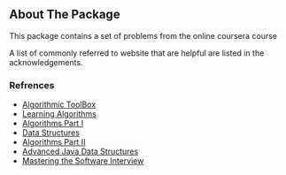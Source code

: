 <!-- ABOUT THE PACKAGE  -->
## About The Package 
This package contains a set of problems from the online coursera course 

A list of commonly referred to website that are helpful are listed in the acknowledgements.

### Refrences

* [Algorithmic ToolBox ](https://www.coursera.org/learn/algorithmic-toolbox/home/welcome)
* [Learning Algorithms](https://nikku1234.github.io/Certification/Data%20Structures%20and%20Algorithms/Learning%20Algorithms%20Through%20Programming%20and%20Puzzle%20Solving%20(%20PDFDrive.com%20).pdf)
* [Algorithms Part I](https://www.coursera.org/learn/algorithms-part1)
* [Data Structures](https://www.coursera.org/programs/at-t-computer-science-emerging-technologies-fzatm?authProvider=att&collectionId=&currentTab=MY_COURSES&productId=zj2VppjQEeWh0Q5bBaG7rw&productType=s12n&showMiniModal=true)
* [Algorithms Part II](https://www.coursera.org/learn/algorithms-part2)
* [Advanced Java Data Structures](https://www.coursera.org/programs/at-t-computer-science-software-development-lxk3n?authProvider=att&collectionId=&currentTab=MY_COURSES&productId=NwQ9txnoEeWDtQoum3sFeQ&productType=course&showMiniModal=true)
* [Mastering the Software Interview](https://www.coursera.org/programs/at-t-computer-science-software-development-lxk3n?authProvider=att&collectionId=&currentTab=MY_COURSES&productId=73wUyhqPEeWwrBKfKrqlSQ&productType=course&showMiniModal=true)

